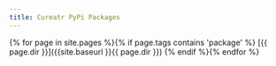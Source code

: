 ```yaml
---
title: Cureatr PyPi Packages
---
```

{% for page in site.pages %}{% if page.tags contains 'package' %}
[{{ page.dir }}]({{site.baseurl }}{{ page.dir }})
{% endif %}{% endfor %}
